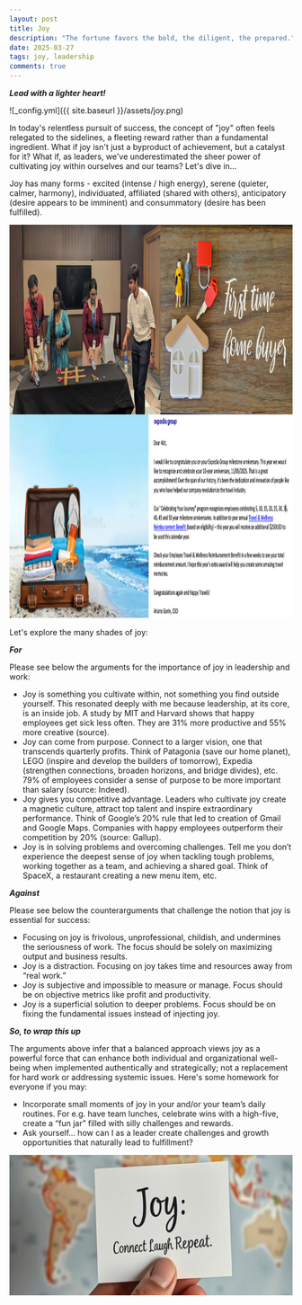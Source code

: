 ```yaml
---
layout: post
title: Joy
description: "The fortune favors the bold, the diligent, the prepared."
date: 2025-03-27
tags: joy, leadership
comments: true
---
```


***Lead with a lighter heart!***

![_config.yml]({{ site.baseurl }}/assets/joy.png)

In today's relentless pursuit of success, the concept of "joy" often feels relegated to the sidelines, a fleeting reward rather than a fundamental ingredient. What if joy isn't just a byproduct of achievement, but a catalyst for it? What if, as leaders, we've underestimated the sheer power of cultivating joy within ourselves and our teams? Let's dive in...

Joy has many forms - excited (intense / high energy), serene (quieter, calmer, harmony), individuated, affiliated (shared with others), anticipatory (desire appears to be imminent) and consummatory (desire has been fulfilled).

<p align="center">
  <img src="../assets/joy3.png" alt="Joy This" width="100%" height="700"/>
</p>

Let's explore the many shades of joy:

***For***

Please see below the arguments for the importance of joy in leadership and work:
* Joy is something you cultivate within, not something you find outside yourself. This resonated deeply with me because leadership, at its core, is an inside job. A study by MIT and Harvard shows that happy employees get sick less often. They are 31% more productive and 55% more creative (source).
* Joy can come from purpose. Connect to a larger vision, one that transcends quarterly profits. Think of Patagonia (save our home planet), LEGO (inspire and develop the builders of tomorrow), Expedia (strengthen connections, broaden horizons, and bridge divides), etc. 79% of employees consider a sense of purpose to be more important than salary (source: Indeed).
* Joy gives you competitive advantage. Leaders who cultivate joy create a magnetic culture, attract top talent and inspire extraordinary performance. Think of Google’s 20% rule that led to creation of Gmail and Google Maps. Companies with happy employees outperform their competition by 20% (source: Gallup).
* Joy is in solving problems and overcoming challenges. Tell me you don’t experience the deepest sense of joy when tackling tough problems, working together as a team, and achieving a shared goal. Think of SpaceX, a restaurant creating a new menu item, etc.

***Against***

Please see below the counterarguments that challenge the notion that joy is essential for success:
* Focusing on joy is frivolous, unprofessional, childish, and undermines the seriousness of work. The focus should be solely on maximizing output and business results.
* Joy is a distraction. Focusing on joy takes time and resources away from “real work.”
* Joy is subjective and impossible to measure or manage. Focus should be on objective metrics like profit and productivity.
* Joy is a superficial solution to deeper problems. Focus should be on fixing the fundamental issues instead of injecting joy.


***So, to wrap this up***

The arguments above infer that a balanced approach views joy as a powerful force that can enhance both individual and organizational well-being when implemented authentically and strategically; not a replacement for hard work or addressing systemic issues. Here's some homework for everyone if you may:
* Incorporate small moments of joy in your and/or your team’s daily routines. For e.g. have team lunches, celebrate wins with a high-five, create a “fun jar” filled with silly challenges and rewards.
* Ask yourself... how can I as a leader create challenges and growth opportunities that naturally lead to fulfillment?

<p align="center">
  <img src="../assets/joy2.png" alt="Joy That" width="700" height="250"/>
</p>
